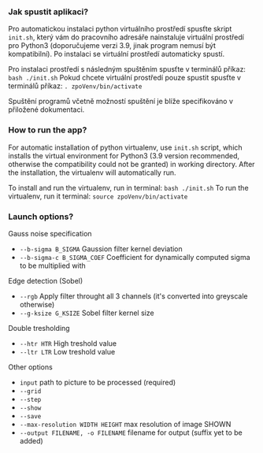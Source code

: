 ### Jak spustit aplikaci?
Pro automatickou instalaci python virtuálního prostředí spusťte skript `init.sh`, který vám do pracovního adresáře nainstaluje virtuální prostředí pro Python3 (doporučujeme verzi 3.9, jinak program nemusí být kompatibilní). Po instalaci se virtuální prostředí automaticky spustí.

Pro instalaci prostředí s následným spuštěním spusťte v terminálů příkaz:
`bash ./init.sh`
Pokud chcete virtuální prostředí pouze spustit spusťte v terminálů příkaz:
`. zpoVenv/bin/activate`

Spuštění programů včetně možností spuštění je blíže specifikováno v přiložené dokumentaci.


### How to run the app?
For automatic installation of python virtualenv, use `init.sh` script, which installs the virtual environment for Python3 (3.9 version recommended, otherwise the compatibility could not be granted) in working directory. After the installation, the virtualenv will automatically run.

To install and run the virtualenv, run in terminal:
`bash ./init.sh`
To run the virtualenv, run it terminal:
`source zpoVenv/bin/activate`

### Launch options?
Gauss noise specification
 - `--b-sigma B_SIGMA` Gaussion filter kernel deviation
 - `--b-sigma-c B_SIGMA_COEF` Coefficient for dynamically computed sigma to be multiplied with

Edge detection (Sobel)
 - `--rgb` Apply filter throught all 3 channels (it's converted into greyscale otherwise)
 - `--g-ksize G_KSIZE` Sobel filter kernel size

Double tresholding
 - `--htr HTR` High treshold value
 - `--ltr LTR` Low treshold value

Other options
 - `input` path to picture to be processed (required)
 - `--grid`
 - `--step`
 - `--show`
 - `--save`
 - `--max-resolution WIDTH HEIGHT` max resolution of image SHOWN
 - `--output FILENAME, -o FILENAME` filename for output (suffix yet to be added)

